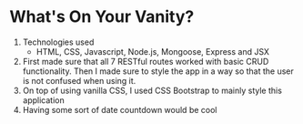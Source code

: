 # What's On Your Vanity?

1. Technologies used
   - HTML, CSS, Javascript, Node.js, Mongoose, Express and JSX
2. First made sure that all 7 RESTful routes worked with basic CRUD functionality. Then I made sure to style the app in a way so that the user is not confused when using it.
3. On top of using vanilla CSS, I used CSS Bootstrap to mainly style this application
4. Having some sort of date countdown would be cool

